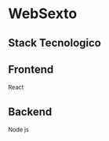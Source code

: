 # WebSexto

## Stack Tecnologico
## Frontend
<small>React</small>
## Backend
<small>Node js</small>


